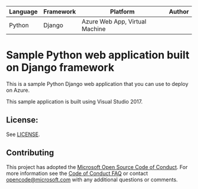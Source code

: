 | Language | Framework | Platform | Author |
| -------- | -------- |--------|--------|
| Python | Django | Azure Web App, Virtual Machine| |


# Sample Python web application built on Django framework

This is a sample Python Django web application that you can use to deploy on Azure.

This sample application is built using Visual Studio 2017.

## License:

See [LICENSE](LICENSE).

## Contributing

This project has adopted the [Microsoft Open Source Code of Conduct](https://opensource.microsoft.com/codeofconduct/). For more information see the [Code of Conduct FAQ](https://opensource.microsoft.com/codeofconduct/faq/) or contact [opencode@microsoft.com](mailto:opencode@microsoft.com) with any additional questions or comments.


